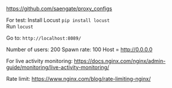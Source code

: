 https://github.com/saengate/proxy_configs

For test: Install Locust
`pip install locust`  
Run
`locust`

Go to: `http://localhost:8089/`

Number of users: 200
Spawn rate: 100
Host = http://0.0.0.0



For live activity monitoring:
https://docs.nginx.com/nginx/admin-guide/monitoring/live-activity-monitoring/

Rate limit:
https://www.nginx.com/blog/rate-limiting-nginx/